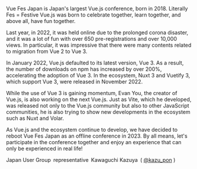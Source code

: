 Vue Fes Japan is Japan's largest Vue.js conference, born in 2018.
Literally Fes = Festive Vue.js was born to celebrate together, learn together, and above all, have fun together.

Last year, in 2022, it was held online due to the prolonged corona disaster, and it was a lot of fun with over 650 pre-registrations and over 10,000 views. In particular, it was impressive that there were many contents related to migration from Vue 2 to Vue 3.

In January 2022, Vue.js defaulted to its latest version, Vue 3. As a result, the number of downloads on npm has increased by over 200%, accelerating the adoption of Vue 3. In the ecosystem, Nuxt 3 and Vuetify 3, which support Vue 3, were released in November 2022.

While the use of Vue 3 is gaining momentum, Evan You, the creator of Vue.js, is also working on the next Vue.js. Just as Vite, which he developed, was released not only to the Vue.js community but also to other JavaScript communities, he is also trying to show new developments in the ecosystem such as Nuxt and Volar.

As Vue.js and the ecosystem continue to develop, we have decided to reboot Vue Fes Japan as an offline conference in 2023.
By all means, let's participate in the conference together and enjoy an experience that can only be experienced in real life!

<div class="representative">
  Japan User Group&ensp;representative&ensp;Kawaguchi Kazuya&ensp;( <a href="https://twitter.com/kazu_pon" target="_blank" rel="noreferrer">@kazu_pon</a> )
</div>
